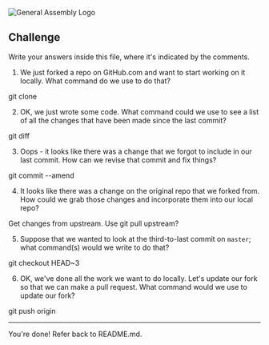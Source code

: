 ![General Assembly Logo](http://i.imgur.com/ke8USTq.png)

## Challenge

Write your answers inside this file, where it's indicated by the comments.

1. We just forked a repo on GitHub.com and want to start working on it locally. What command do we use to do that?

git clone

<!-- Answer Ends Here -->

2. OK, we just wrote some code. What command could we use to see a list of all the changes that have been made since the last commit?

git diff

<!-- Answer Ends Here -->

3. Oops - it looks like there was a change that we forgot to include in our last commit. How can we revise that commit and fix things?

git commit --amend

<!-- Answer Ends Here -->

4. It looks like there was a change on the original repo that we forked from. How could we grab those changes and incorporate them into our local repo?

Get changes from upstream. Use git pull upstream?

<!-- Answer Ends Here -->

5. Suppose that we wanted to look at the third-to-last commit on `master`; what command(s) would we write to do that?

git checkout HEAD~3

<!-- Answer Ends Here -->

6. OK, we've done all the work we want to do locally. Let's update our fork so that we can make a pull request. What command would we use to update our fork?

git push origin

<!-- Answer Ends Here -->

<hr>

You're done! Refer back to README.md.
